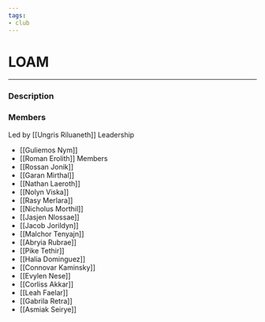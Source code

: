 ```yaml
---
tags:
- club
---
```

# LOAM
---
### Description

### Members
Led by [[Ungris Riluaneth]]
Leadership
- [[Guliemos Nym]]
- [[Roman Erolith]]
Members
- [[Rossan Jonik]]
- [[Garan Mirthal]]
- [[Nathan Laeroth]]
- [[Nolyn Viska]]
- [[Rasy Merlara]]
- [[Nicholus Morthil]]
- [[Jasjen Nlossae]]
- [[Jacob Jorildyn]]
- [[Malchor Tenyajn]]
- [[Abryia Rubrae]]
- [[Pike Tethir]]
- [[Halia Dominguez]]
- [[Connovar Kaminsky]]
- [[Evylen Nese]]
- [[Corliss Akkar]]
- [[Leah Faelar]]
- [[Gabrila Retra]]
- [[Asmiak Seirye]]